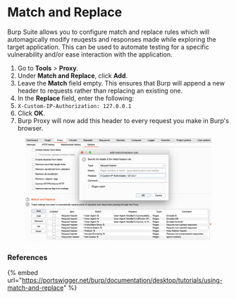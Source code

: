 # Match and Replace

Burp Suite allows you to configure match and replace rules which will automagically modify reuqests and responses made while exploring the target application. This can be used to automate testing for a specific vulnerability and/or ease interaction with the application.

1. Go to **Tools** > **Proxy**.
2. Under **Match and Replace**, click **Add**.
3. Leave the **Match** field empty. This ensures that Burp will append a new header to requests rather than replacing an existing one.
4. In the **Replace** field, enter the following:
5. `X-Custom-IP-Authorization: 127.0.0.1`
6. Click **OK**.
7. Burp Proxy will now add this header to every request you make in Burp's browser.

<figure><img src="../../../../.gitbook/assets/image (4).png" alt=""><figcaption></figcaption></figure>

### References

{% embed url="https://portswigger.net/burp/documentation/desktop/tutorials/using-match-and-replace" %}
